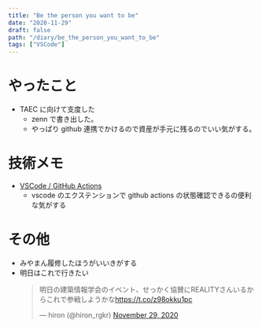 ```yaml
---
title: "Be the person you want to be"
date: "2020-11-29"
draft: false
path: "/diary/be_the_person_you_want_to_be"
tags: ["VSCode"]
---
```


# やったこと

- TAEC に向けて支度した
  - zenn で書き出した。
  - やっぱり github 連携でかけるので資産が手元に残るのでいい気がする。

# 技術メモ

- [VSCode / GitHub Actions](https://marketplace.visualstudio.com/items?itemName=cschleiden.vscode-github-actions)
  - vscode のエクステンションで github actions の状態確認できるの便利な気がする
  
# その他

- みやまん履修したほうがいいきがする
- 明日はこれで行きたい
  <blockquote class="twitter-tweet"><p lang="ja" dir="ltr">明日の建築情報学会のイベント、せっかく協賛にREALITYさんいるからこれで参戦しようかな<a href="https://t.co/z98okku1pc">https://t.co/z98okku1pc</a></p>&mdash; hiron (@hiron_rgkr) <a href="https://twitter.com/hiron_rgkr/status/1332962107063562240?ref_src=twsrc%5Etfw">November 29, 2020</a></blockquote> <script async src="https://platform.twitter.com/widgets.js" charset="utf-8"></script>
